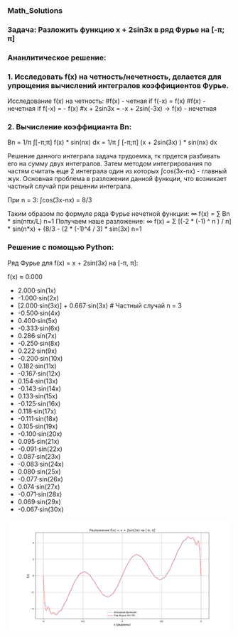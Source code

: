 ### Math_Solutions
### Задача: Разложить функцию x + 2sin3x в ряд Фурье на [-π; π]

### Ананлитическое решение: 
### 1. Исследовать f(x) на четность/нечетность, делается для упрощения вычислений интегралов коэффициентов Фурье.
Исследование f(x) на четность: 
  #f(x) - четная if f(-x) = f(x)
  #f(x) - нечетная if f(-x) = - f(x)
  #x + 2sin3x = -x + 2sin(-3x) -> f(x) - нечетная

### 2. Вычисление коэффицианта Bn:

                                    
Bn = 1/π ∫[-π;π] f(x) * sin(nx) dx = 1/π ∫ [-π;π] (x + 2sin(3x) ) * sin(nx) dx
                                                            
Решение данного интеграла задача трудоемка, тк прдется разбивать его на сумму двух интегралов. 
Затем методом интегрирования по частям считать еще 2 интеграла один из которых ∫cos(3x-nx) - главный жук.
Основная проблема в разложении данной функции, что возникает частный случай при решении интеграла. 

При n = 3: 
∫cos(3x-nx) = 8/3     

Таким образом по формуле ряда Фурье нечетной функции:
       ∞
f(x) = ∑ Bn * sin(nπx/L)
      n=1
Получаем наше разложение:
        ∞
f(x) =  Σ [(-2 * (-1) ^ n ) / n] * sin(n*x) + (8/3 - (2 * (-1)^4 / 3) * sin(3x)
        n=1

### Решение c помощью Python:
Ряд Фурье для f(x) = x + 2sin(3x) на [-π, π]:

f(x) ≈ 0.000
  + 2.000·sin(1x)
  + -1.000·sin(2x)
  + [2.000·sin(3x)] + 0.667·sin(3x)  # Частный случай n = 3
  + -0.500·sin(4x)
  + 0.400·sin(5x)
  + -0.333·sin(6x)
  + 0.286·sin(7x)
  + -0.250·sin(8x)
  + 0.222·sin(9x)
  + -0.200·sin(10x)
  + 0.182·sin(11x)
  + -0.167·sin(12x)
  + 0.154·sin(13x)
  + -0.143·sin(14x)
  + 0.133·sin(15x)
  + -0.125·sin(16x)
  + 0.118·sin(17x)
  + -0.111·sin(18x)
  + 0.105·sin(19x)
  + -0.100·sin(20x)
  + 0.095·sin(21x)
  + -0.091·sin(22x)
  + 0.087·sin(23x)
  + -0.083·sin(24x)
  + 0.080·sin(25x)
  + -0.077·sin(26x)
  + 0.074·sin(27x)
  + -0.071·sin(28x)
  + 0.069·sin(29x)
  + -0.067·sin(30x)

  ![График](Fourier_Series.png)

